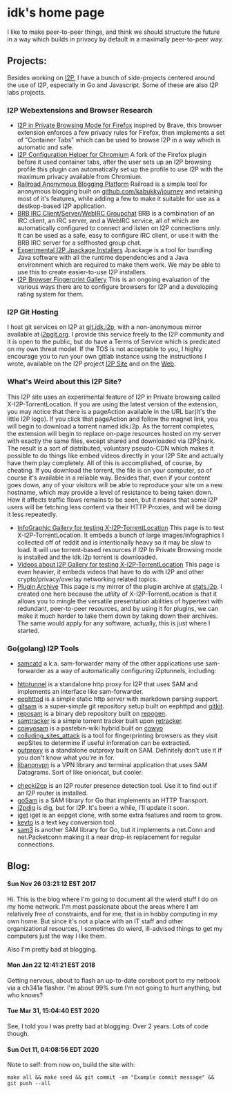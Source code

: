 idk's home page
===============

I like to make peer-to-peer things, and think we should structure the future in
a way which builds in privacy by default in a maximally peer-to-peer way.

Projects:
---------

Besides working on [I2P](https://geti2p.net/), I have a bunch of side-projects
centered around the use of I2P, especially in Go and Javascript. Some of these
are also I2P labs projects.

### I2P Webextensions and Browser Research

 * [I2P in Private Browsing Mode for Firefox](I2P-in-Private-Browsing-Mode-Firefox/)
 inspired by Brave, this browser extension enforces a few privacy rules for
 Firefox, then implements a set of "Container Tabs" which can be used to browse
 I2P in a way which is automatic and safe.
 * [I2P Configuration Helper for Chromium](I2P-Configuration-For-Chromium/)
 A fork of the Firefox plugin before it used container tabs, after the user sets
 up an I2P browsing profile this plugin can automatically set up the profile to
 use I2P with the maximum privacy available from Chromium.
 * [Railroad Anonymous Blogging Platform](railroad/) Railroad is a simple tool
 for anonymous blogging built on [github.com/kabukky/journey](https://github.com/kabukky/journey)
 and retaining most of it's features, while adding a few to make it suitable for
 use as a destkop-based I2P application.
 * [BRB IRC Client/Server/WebIRC Groupchat](brb) BRB is a combination of an IRC
 client, an IRC server, and a WebIRC service, all of which are automatically
 configured to connect and listen on I2P connections only. It can be used as
 a safe, easy to configure IRC client, or use it with the BRB IRC server for
 a selfhosted group chat.
 * [Experimental I2P Jpackage Installers](i2p/) Jpackage is a tool for bundling
 Java software with all the runtime dependencies and a Java environment which are
 required to make them work. We may be able to use this to create easier-to-use
 I2P installers.
 * [I2P Browser Fingerprint Gallery](I2P-Browser-Attackability-Evaluation/)
 This is an ongoing evaluation of the various ways there are to configure
 browsers for I2P and a developing rating system for them.
 
### I2P Git Hosting

I host git services on I2P at [git.idk.i2p](http://git.idk.i2p/), with a non-anonymous
mirror available at [i2pgit.org](https://i2pgit.org). I provide this service freely to
the I2P community and it is open to the public, but do have a Terms of Service which
is predicated on my own threat model. If the TOS is not acceptable to you, I highly
encourage you to run your own gitlab instance using the instructions I wrote, available
on the I2P project [I2P Site](http://i2p-projekt.i2p/en/docs/applications/gitlab) and
on the [Web](https://geti2p.net/en/docs/applications/gitlab).

### What's Weird about this I2P Site?

This I2P site uses an experimental feature of I2P in Private browsing called 
X-I2P-TorrentLocation. If you are using the latest version of the extension, you
may notice that there is a pageAction available in the URL bar(It's the little I2P
logo). If you click that pageAction and follow the magnet link, you will begin to
download a torrent named idk.i2p. As the torrent completes, the extension will begin
to replace on-page resources hosted on my server with exactly the same files, except
shared and downloaded via I2PSnark. The result is a sort of distributed, voluntary
pseudo-CDN which makes it possible to do things like embed videos directly in your
I2P Site and actually have them play completely. All of this is accomplished, of
course, by cheating. If you download the torrent, the file is on your computer, so
of course it's available in a reliable way. Besides that, even if your content
goes down, any of your visitors will be able to reproduce your site on a new hostname,
which may provide a level of resistance to being taken down. How it affects traffic
flows remains to be seen, but it means that some I2P users will be fetching less
content via their HTTP Proxies, and will be doing it less repeatedly.

 * [InfoGraphic Gallery for testing X-I2P-TorrentLocation](infographics.html) This
 page is to test X-I2P-TorrentLocation. It embeds a bunch of large images/infographics
 I collected off of reddit and is intentionally heavy so it may be slow to load. It will
 use torrent-based resources if I2P In Private Browsing mode is installed and the idk.i2p
 torrent is downloaded.
 * [Videos about I2P Gallery for testing X-I2P-TorrentLocation](video.html) This page
 is even heavier, it embeds videos that have to do with I2P and other crypto/privacy/overlay
 networking related topics.
 * [Plugin Archive](plugins.html) This page is my mirror of the plugin archive at
 [stats.i2p](http://stats.i2p/i2p/plugins). I created one here because the *utility* of
 X-I2P-TorrentLocation is that it allows you to mingle the versatile presentation abilities
 of hypertext with redundant, peer-to-peer resources, and by using it for plugins, we can
 make it much harder to take them down by taking down their archives. The same would apply
 for any software, actually, this is just where I started.

### Go(golang) I2P Tools

 * [samcatd](https://github.com/eyedeekay/sam-forwarder) a.k.a. sam-forwarder
 many of the other applications use sam-forwarder as a way of automatically
 configuring i2ptunnels, including:
  - [httptunnel](https://github.com/eyedeekay/httptunnel) is a standalone http
  proxy for I2P that uses SAM and implements an interface like sam-forwarder.
  - [eephttpd](https://github.com/eyedeekay/eephttpd) is a simple static http
  server with markdown parsing support.
  - [gitsam](https://github.com/eyedeekay/gitsam) is a super-simple git
  repository setup built on eephttpd and [gitkit]().
  - [reposam](https://github.com/eyedeekay/reposam) is a binary deb repository
  built on [repogen]().
  - [samtracker](https://github.com/eyedeekay/samtracker) is a simple torrent
  tracker built upon [retracker]().
  - [cowyosam](https://github.com/eyedeekay/cowyosam) is a pastebin-wiki hybrid
  built on [cowyo]()
  - [colluding_sites_attack](https://github.com/eyedeekay/colluding_sites_attack)
  is a tool for fingerprinting browsers as they visit eepSites to determine if
  useful information can be extracted.
  - [outproxy](https://github.com/eyedeekay/outproxy) is a standalone outproxy
  built on SAM. Definitely don't use it if you don't know what you're in for.
  - [libanonvpn](https://github.com/RTradeLtd/libanonvpn) is a VPN library and
  terminal application that uses SAM Datagrams. Sort of like onioncat, but
  cooler.
 * [checki2cp](https://github.com/eyedeekay/checki2cp) is an I2P router presence
 detection tool. Use it to find out if an I2P router is installed.
 * [goSam](https://github.com/eyedeekay/goSam) is a SAM library for Go that
 implements an HTTP Transport.
 * [i2pdig](https://github.com/eyedeekay/i2pdig) is dig, but for I2P. It's been
 a while, I'll update it soon.
 * [iget](https://github.com/eyedeekay/iget) iget is an eepget clone, with some
 extra features and room to grow.
 * [keyto](https://github.com/eyedeekay/keyto) is a text key conversion tool.
 * [sam3](https://github.com/eyedeekay/sam3) is another SAM library for Go, but
 it implements a net.Conn and net.Packetconn making it a near drop-in
 replacement for regular connections.

Blog:
-----

#### Sun Nov 26 03:21:12 EST 2017

Hi. This is the blog where I'm going to document all the wierd stuff I do on my
home network. I'm most passionate about the areas where I am relatively free of
constraints, and for me, that is in hobby computing in my own home. But since
it's not a place with an IT staff and other organizational resources, I
sometimes do wierd, ill-advised things to get my computers just the way I like
them.

Also I'm pretty bad at blogging.

#### Mon Jan 22 12:41:21 EST 2018

Getting nervous, about to flash an up-to-date coreboot port to my netbook via
a ch341a flasher. I'm about 99% sure I'm not going to hurt anything, but who
knows?

#### Tue Mar 31, 15:04:40 EST 2020

See, I told you I was pretty bad at blogging. Over 2 years. Lots of code though.

#### Sun Oct 11, 04:08:56 EDT 2020

Note to self: from now on, build the site with:

`make all && make seed && git commit -am "Example commit message" && git push --all`
